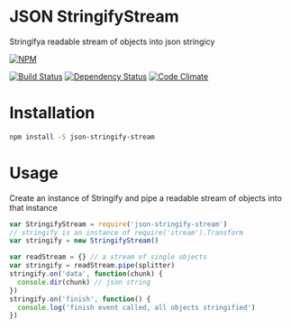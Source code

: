 # JSON StringifyStream

Stringifya readable stream of objects into json stringicy

[![NPM](https://nodei.co/npm/json-stringify-stream.png)](https://nodei.co/npm/json-stringify-stream/)

[![Build Status](https://travis-ci.org/nisaacson/json-stringify-stream.png)](https://travis-ci.org/nisaacson/json-stringify-stream)
[![Dependency Status](https://david-dm.org/nisaacson/json-stringify-stream/status.png)](https://david-dm.org/nisaacson/json-stringify-stream)
[![Code Climate](https://codeclimate.com/github/nisaacson/json-stringify-stream.png)](https://codeclimate.com/github/nisaacson/json-stringify-stream)

# Installation
```bash
npm install -S json-stringify-stream
```

# Usage

Create an instance of Stringify and pipe a readable stream of objects into that instance

```javascript
var StringifyStream = require('json-stringify-stream')
// stringify is an instance of require('stream').Transform
var stringify = new StringifyStream()

var readStream = {} // a stream of single objects
var stringify = readStream.pipe(splitter)
stringify.on('data', function(chunk) {
  console.dir(chunk) // json string
})
stringify.on('finish', function() {
  console.log('finish event called, all objects stringified')
})
```



